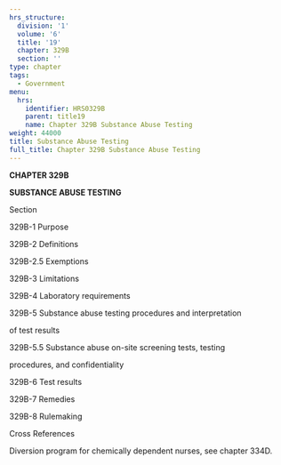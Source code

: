 ```yaml
---
hrs_structure:
  division: '1'
  volume: '6'
  title: '19'
  chapter: 329B
  section: ''
type: chapter
tags:
  - Government
menu:
  hrs:
    identifier: HRS0329B
    parent: title19
    name: Chapter 329B Substance Abuse Testing
weight: 44000
title: Substance Abuse Testing
full_title: Chapter 329B Substance Abuse Testing
---
```

**CHAPTER 329B**

**SUBSTANCE ABUSE TESTING**

Section

329B-1 Purpose

329B-2 Definitions

329B-2.5 Exemptions

329B-3 Limitations

329B-4 Laboratory requirements

329B-5 Substance abuse testing procedures and interpretation

of test results

329B-5.5 Substance abuse on-site screening tests, testing

procedures, and confidentiality

329B-6 Test results

329B-7 Remedies

329B-8 Rulemaking

Cross References

Diversion program for chemically dependent nurses, see chapter 334D.